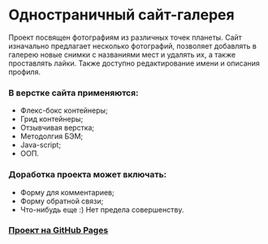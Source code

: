 # Одностраничный сайт-галерея

Проект посвящен фотографиям из различных точек планеты. Сайт изначально предлагает несколько фотографий, позволяет добавлять в галерею новые снимки с названиями мест и удалять их, а также проставлять лайки. Также доступно редактирование имени и описания профиля.

### В верстке сайта применяются:
* Флекс-бокс контейнеры;
* Грид контейнеры;
* Отзывчивая верстка;
* Методолгия БЭМ;
* Java-script;
* ООП.

### Доработка проекта может включать:
* Форму для комментариев;
* Форму обратной связи;
* Что-нибудь еще :) Нет предела совершенству.

### [Проект на GitHub Pages](https://tiigroid.github.io/mesto/index.html)
